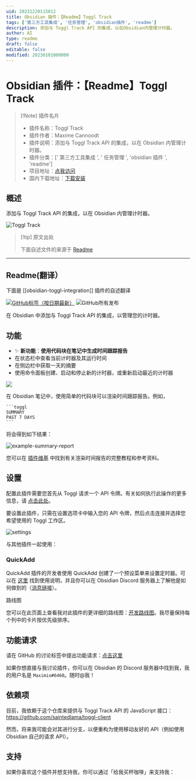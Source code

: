 ```yaml
---
uid: 20231220115812
title: Obsidian 插件：【Readme】Toggl Track
tags: ['第三方工具集成', '任务管理', 'obsidian插件', 'readme']
description: 添加与 Toggl Track API 的集成，以在Obsidian内管理计时器。
author: AI
type: readme
draft: false
editable: false
modified: 20230101000000
---
```


# Obsidian 插件：【Readme】Toggl Track

> [!Note] 插件名片
> - 插件名称：Toggl Track
> - 插件作者：Maxime Cannoodt
> - 插件说明：添加与 Toggl Track API 的集成，以在 Obsidian 内管理计时器。
> - 插件分类：[' 第三方工具集成 ', ' 任务管理 ', 'obsidian 插件 ', 'readme']
> - 项目地址：[点我访问](https://github.com/mcndt/obsidian-toggl-integration)
> - 国内下载地址：[下载安装](https://pkmer.cn/products/plugin/pluginMarket/?obsidian-toggl-integration)

## 概述

添加与 Toggl Track API 的集成，以在 Obsidian 内管理计时器。

![Toggl Track](https://cdn.pkmer.cn/covers/obsidian-toggl-integration.gif)

> [!tip] 原文出处
>
>下面自述文件的来源于 [Readme](https://ghproxy.net/https://raw.githubusercontent.com/mcndt/obsidian-toggl-integration/master/README.md)

---

## Readme(翻译）

下面是 [[obsidian-toggl-integration]] 插件的自述翻译

[![GitHub标签（按日期最新）](https://img.shields.io/github/v/tag/mcndt/obsidian-toggl-integration)](https://github.com/mcndt/obsidian-toggl-integration/releases) ![GitHub所有发布](https://img.shields.io/github/downloads/mcndt/obsidian-toggl-integration/total)

在 Obsidian 中添加与 Toggl Track API 的集成，以管理您的计时器。

## 功能

- ✨ **新功能**：**使用代码块在笔记中生成时间跟踪报告**
- 在状态栏中查看当前计时器及其运行时间
- 在侧边栏中获取一天的摘要
- 使用命令面板创建、启动和停止新的计时器，或重新启动最近的计时器

![](https://cdn.pkmer.cn/covers/obsidian-toggl-integration_1_2.gif)

在 Obsidian 笔记中，使用简单的代码块可以渲染时间跟踪报告。例如，

````
```toggl
SUMMARY
PAST 7 DAYS
```
````

将会得到如下结果：

![example-summary-report](https://cdn.pkmer.cn/covers/obsidian-toggl-integration_1_3.png!pkmer)

您可以在 [插件维基](<https://github.com/mcndt/obsidian-toggl-integration/wiki/Toggl-Query-Language-(TQL)-Reference>) 中找到有关渲染时间报告的完整教程和参考资料。

## 设置

配置此插件需要您首先从 Toggl 请求一个 API 令牌。有关如何执行此操作的更多信息，请 [点击此处](https://support.toggl.com/en/articles/3116844-where-is-my-api-token-located)。

要设置此插件，只需在设置选项卡中输入您的 API 令牌，然后点击连接并选择您希望使用的 Toggl 工作区。

![settings](https://cdn.pkmer.cn/covers/obsidian-toggl-integration_1_4.png!pkmer)

与其他插件一起使用：

### QuickAdd

QuickAdd 插件的开发者使用 QuickAdd 创建了一个预设菜单来设置定时器。可以在 [这里](https://github.com/chhoumann/quickadd/blob/master/docs/docs/Examples/Macro_TogglManager.md) 找到使用说明，并且你可以在 Obsidian Discord 服务器上了解他是如何做到的（[消息链接](https://discord.com/channels/686053708261228577/707816848615407697/876069796553293835)）。

路线图

您可以在此页面上查看我对此插件的更详细的路线图：[开发路线图](https://github.com/mcndt/obsidian-toggl-integration/projects/1)。我尽量保持每个列中的卡片按优先级排序。

## 功能请求

请在 GitHub 的讨论标签中提出功能请求：[点击这里](https://github.com/mcndt/obsidian-toggl-integration/discussions/categories/feature-requests)

如果你想直接与我讨论插件，你可以在 Obsidian 的 Discord 服务器中找到我，我的用户名是 `Maximio#6460`。随时@我！

## 依赖项

目前，我依赖于这个仓库来提供与 Toggl Track API 的 JavaScript 接口：<https://github.com/saintedlama/toggl-client>

然而，将来我可能会对其进行分支，以便重构为使用移动友好的 API（例如使用 Obsidian 自己的请求 API）。

## 支持

如果你喜欢这个插件并想支持我，你可以通过「给我买杯咖啡」来支持我：

